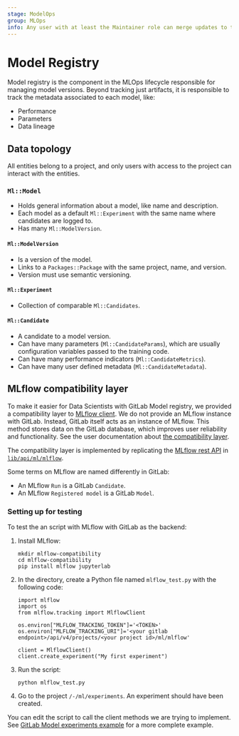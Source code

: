 ```yaml
---
stage: ModelOps
group: MLOps
info: Any user with at least the Maintainer role can merge updates to this content. For details, see https://docs.gitlab.com/ee/development/development_processes.html#development-guidelines-review.
---
```


# Model Registry

Model registry is the component in the MLOps lifecycle responsible for managing
model versions. Beyond tracking just artifacts, it is responsible to track the
metadata associated to each model, like:

- Performance
- Parameters
- Data lineage

## Data topology

All entities belong to a project, and only users with access to the project can
interact with the entities.

### `Ml::Model`

- Holds general information about a model, like name and description.
- Each model as a default `Ml::Experiment` with the same name where candidates are logged to.
- Has many `Ml::ModelVersion`.

#### `Ml::ModelVersion`

- Is a version of the model.
- Links to a `Packages::Package` with the same project, name, and version.
- Version must use semantic versioning.

#### `Ml::Experiment`

- Collection of comparable `Ml::Candidates`.

#### `Ml::Candidate`

- A candidate to a model version.
- Can have many parameters (`Ml::CandidateParams`), which are usually configuration variables passed to the training code.
- Can have many performance indicators (`Ml::CandidateMetrics`).
- Can have many user defined metadata (`Ml::CandidateMetadata`).

## MLflow compatibility layer

To make it easier for Data Scientists with GitLab Model registry, we provided a
compatibility layer to [MLflow client](https://mlflow.org/docs/latest/python_api/mlflow.client.html).
We do not provide an MLflow instance with GitLab. Instead, GitLab itself acts as
an instance of MLflow. This method stores data on the GitLab database, which
improves user reliability and functionality. See the user documentation about
[the compatibility layer](../../../user/project/ml/experiment_tracking/mlflow_client.md).

The compatibility layer is implemented by replicating the [MLflow rest API](https://mlflow.org/docs/latest/rest-api.html)
in [`lib/api/ml/mlflow`](https://gitlab.com/gitlab-org/gitlab/-/tree/master/lib/api/ml/mlflow).

Some terms on MLflow are named differently in GitLab:

- An MLflow `Run` is a GitLab `Candidate`.
- An MLflow `Registered model` is a GitLab `Model`.

### Setting up for testing

To test the an script with MLflow with GitLab as the backend:

1. Install MLflow:

   ```shell
   mkdir mlflow-compatibility
   cd mlflow-compatibility
   pip install mlflow jupyterlab
   ```

1. In the directory, create a Python file named `mlflow_test.py` with the following code:

   ```python3
   import mlflow
   import os
   from mlflow.tracking import MlflowClient

   os.environ["MLFLOW_TRACKING_TOKEN"]='<TOKEN>'
   os.environ["MLFLOW_TRACKING_URI"]='<your gitlab endpoint>/api/v4/projects/<your project id>/ml/mlflow'

   client = MlflowClient()
   client.create_experiment("My first experiment")
   ```

1. Run the script:

   ```shell
   python mlflow_test.py
   ```

1. Go to the project `/-/ml/experiments`. An experiment should have been created.

You can edit the script to call the client methods we are trying to implement. See
[GitLab Model experiments example](https://gitlab.com/gitlab-org/incubation-engineering/mlops/model_experiment_example)
for a more complete example.
